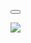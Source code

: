<div class="container">
    <div class="row">
        <p class="pull-left visible-xs">
            <button data-toggle="offcanvas" class="navbar-toggle" type="button">
                <span class="icon-bar"></span>
                <span class="icon-bar"></span>
                <span class="icon-bar"></span>
            </button>
        </p>
        <div class="centeredtext">
            <a {{#is filename "index.html"}} href="#"{{else}}href="{{url}}"{{/is}}>
                <img id="logo" src="{{imageUrl}}logo.png"/>
            </a>
        </div>
    </div>
</div>